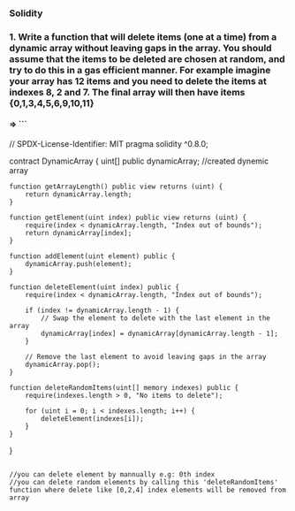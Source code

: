 
### Solidity
### 1. Write a function that will delete items (one at a time) from a dynamic array without leaving gaps in the array. You should assume that the items to be deleted are chosen at random, and try to do this in a gas efficient manner. For example imagine your array has 12 items and you need to delete the items at indexes 8, 2 and 7. The final array will then have items {0,1,3,4,5,6,9,10,11}

#### =>   ```
// SPDX-License-Identifier: MIT
pragma solidity ^0.8.0;

contract DynamicArray {
    uint[] public dynamicArray; //created dynemic array

    function getArrayLength() public view returns (uint) {
        return dynamicArray.length; 
    }

    function getElement(uint index) public view returns (uint) {
        require(index < dynamicArray.length, "Index out of bounds");
        return dynamicArray[index];
    }

    function addElement(uint element) public {
        dynamicArray.push(element);
    }

    function deleteElement(uint index) public {
        require(index < dynamicArray.length, "Index out of bounds");

        if (index != dynamicArray.length - 1) {
            // Swap the element to delete with the last element in the array
            dynamicArray[index] = dynamicArray[dynamicArray.length - 1];
        }

        // Remove the last element to avoid leaving gaps in the array
        dynamicArray.pop();
    }

    function deleteRandomItems(uint[] memory indexes) public {
        require(indexes.length > 0, "No items to delete");

        for (uint i = 0; i < indexes.length; i++) {
            deleteElement(indexes[i]);
        }
    }
  
}


```

//you can delete element by mannually e.g: 0th index
//you can delete random elements by calling this 'deleteRandomItems' function where delete like [0,2,4] index elements will be removed from array
